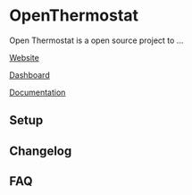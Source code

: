 # OpenThermostat

Open Thermostat is a open source project to ...

[Website](http://open-thermostat.com)

[Dashboard](http://dashboard.open-thermostat.com)

[Documentation](http://openthermostat.readthedocs.io/en/latest/)

## Setup

## Changelog

## FAQ
